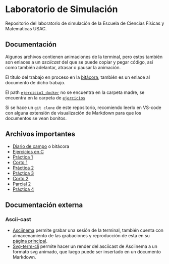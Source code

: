 # Laboratorio de Simulación

Repositorio del laboratorio de simulación de la Escuela de Ciencias Físicas y Matemáticas USAC.

##  Documentación

Algunos archivos contienen animaciones de la terminal, pero estos también son enlaces a un *asciicast* del que se puede copiar y pegar código, así como también adelantar, atrasar o pausar la animación.

El título del trabajo en proceso en la [bitácora](Reportes/Journal.md), también es un enlace al documento de dicho trabajo.

El path [`ejercicio1_docker`](Ejercicios/ejercicio1_docker/) no se encuentra en la carpeta madre, se encuentra en la carpeta de [`ejercicios`](/Ejercicios/)

Si se hace un `git clone` de este repositorio, recomiendo leerlo en VS-code con alguna extensión de visualización de Markdown para que los documentos se vean bonitos.

## Archivos importantes

*   [Diario de campo](Reportes/Journal.md) o bitácora
*   [Ejercicios en C](C/README.md)
*   [Práctica 1](Reportes/Practica1/Practica1.md)
*   [Corto 1](Reportes/Corto1/Sopa.md)
*   [Práctica 2](Reportes/Practica2/Laboratorio2.md)
*   [Práctica 3](Reportes/Practica3/Laboratorio3.md)
*   [Corto 2](Reportes/Corto2/Corto2.md)
*   [Parcial 2](Reportes/Parcial2/README.md)
*   [Práctica 4](Reportes/Practica4/)

##  Documentación externa

### Ascii-cast

*   [Asciinema](https://github.com/asciinema/asciinema) permite grabar una sesión de la terminal, también cuenta con almacenamiento de las grabaciones y reproducción de esta en su [página principal](https://asciinema.org/).
*   [Svg-term-cli](https://github.com/marionebl/svg-term-cli) permite hacer un render del asciicast de Asciinema a un formato svg animado, que luego puede ser insertado en un documento Markdown.